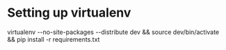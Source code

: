 Setting up virtualenv
======================

virtualenv --no-site-packages --distribute dev && source dev/bin/activate && pip install -r requirements.txt

